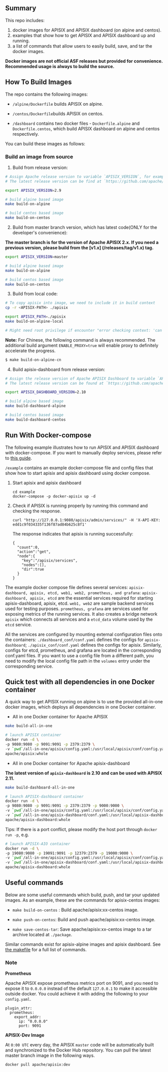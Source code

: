 ## Summary

This repo includes:
1. docker images for APISIX and APISIX dashboard (on alpine and centos).
2. examples that show how to get APISIX and APISIX dashboard up and running.
3. a list of commands that allow users to easily build, save, and tar the docker images.

**Docker images are not official ASF releases but provided for convenience. Recommended usage is always to build the source.**

## How To Build Images

The repo contains the following images:

- `/alpine/Dockerfile` builds APISIX on alpine.

- `/centos/Dockerfile`builds APISIX on centos.

- `/dashboard` contains two docker files - `Dockerfile.alpine` and `Dockerfile.centos`, which build APISIX dashboard on alpine and centos respectively.

You can build these images as follows:

### Build an image from source

1. Build from release version:
```sh
# Assign Apache release version to variable `APISIX_VERSION`, for example: 2.9.
# The latest release version can be find at `https://github.com/apache/apisix/releases`

export APISIX_VERSION=2.9

# build alpine based image
make build-on-alpine

# build centos based image
make build-on-centos
```

2. Build from master branch version, which has latest code(ONLY for the developer's convenience):

**The master branch is for the version of Apache APISIX 2.x. If you need a previous version, please build from the [v1.x]       (/releases/tag/v1.x) tag.**

```sh
export APISIX_VERSION=master

# build alpine based image
make build-on-alpine

# build centos based image
make build-on-centos
```

3. Build from local code:
```sh
# To copy apisix into image, we need to include it in build context
cp -r <APISIX-PATH> ./apisix

export APISIX_PATH=./apisix
make build-on-alpine-local

# Might need root privilege if encounter "error checking context: 'can't start'"
```

**Note:** For Chinese, the following command is always recommended. The additional build argument `ENABLE_PROXY=true` will enable proxy to definitely accelerate the progress.

```sh
$ make build-on-alpine-cn
```

4. Build apisix-dashboard from release version:

```sh
# Assign the release version of Apache APISIX Dashboard to variable `APISIX_DASHBOARD_VERSION`, for example: 2.10.
# The latest release version can be found at `https://github.com/apache/apisix-dashboard/releases`

export APISIX_DASHBOARD_VERSION=2.10

# build alpine based image
make build-dashboard-alpine

# build centos based image
make build-dashboard-centos
```

## Run With Docker-compose

The following example illustrates how to run APISIX and APISIX dashboard with docker-compose. If you want to manually deploy services, please refer to [this guide](https://github.com/apache/apisix-docker/blob/master/docs/en/latest/manual.md).

`/example` contains an example docker-compose file and config files that show how to start apisix and apisix dashboard using docker compose.
1. Start apisix and apisix dashboard
    ```
    cd example
    docker-compose -p docker-apisix up -d
    ```

2. Check if APISIX is running properly by running this command and checking the response.
    ```
    curl "http://127.0.0.1:9080/apisix/admin/services/" -H 'X-API-KEY: edd1c9f034335f136f87ad84b625c8f1'
    ```
     The response indicates that apisix is running successfully:
    ```
    {
      "count":0,
      "action":"get",
      "node":{
        "key":"/apisix/services",
        "nodes":[],
        "dir":true
      }
    }
    ```

The example docker compose file defines several services: `apisix-dashboard, apisix, etcd, web1, web2, prometheus, and grafana`:
`apisix-dashboard, apisix, etcd` are the essential services required for starting apisix-dashboard, apisix, etcd.
`web1, web2` are sample backend services used for testing purposes.
`prometheus, grafana` are services used for exposing metrics of the running services.
 It also creates a bridge network `apisix` which connects all services and a `etcd_data` volume used by the `etcd` service.

All the services are configured by mounting external configuration files onto the containers: `./dashboard_conf/conf.yaml` defines the configs for `apisix-dashboard`; `./apisix_conf/conf.yaml` defines the configs for apisix. Similarly, configs for etcd, prometheus, and grafana are located in the corresponding conf.yaml files. If you want to use a config file from a different path, you need to modify the local config file path in the `volumes` entry under the corresponding service.

## Quick test with all dependencies in one Docker container

A quick way to get APISIX running on alpine is to use the provided all-in-one docker images, which deploys all dependencies in one Docker container.

- All in one Docker container for Apache APISIX

```sh
make build-all-in-one

# launch APISIX container
docker run -d \
-p 9080:9080 -p 9091:9091 -p 2379:2379 \
-v `pwd`/all-in-one/apisix/config.yaml:/usr/local/apisix/conf/config.yaml \
apache/apisix:whole
```

- All in one Docker container for Apache apisix-dashboard

**The latest version of `apisix-dashboard` is 2.10 and can be used with APISIX 2.11.**

```sh
make build-dashboard-all-in-one

# launch APISIX-dashboard container
docker run -d \
-p 9080:9080 -p 9091:9091 -p 2379:2379 -p 9000:9000 \
-v `pwd`/all-in-one/apisix/config.yaml:/usr/local/apisix/conf/config.yaml \
-v `pwd`/all-in-one/apisix-dashboard/conf.yaml:/usr/local/apisix-dashboard/conf/conf.yaml \
apache/apisix-dashboard:whole
```

Tips: If there is a port conflict, please modify the host port through `docker run -p`, e.g.

```sh
# launch APISIX-AIO container
docker run -d \
-p 19080:9080 -p 19091:9091 -p 12379:2379 -p 19000:9000 \
-v `pwd`/all-in-one/apisix/config.yaml:/usr/local/apisix/conf/config.yaml \
-v `pwd`/all-in-one/apisix-dashboard/conf.yaml:/usr/local/apisix-dashboard/conf/conf.yaml \
apache/apisix-dashboard:whole
```

## Useful commands

Below are some useful commands which build, push, and tar your updated images.
As an example, these are the commands for apisix-centos images:

- ```make build-on-centos``` : Build apache/apisix:xx-centos image.

- ```make push-on-centos```: Build and push apache/apisix:xx-centos image.

- ```make save-centos-tar```: Save apache/apisix:xx-centos image to a tar archive located at ```./package```.

Similar commands exist for apisix-alpine images and apisix dashboard. See [the makefile](/Makefile) for a full list of commands.

### Note

**Prometheus**

Apache APISIX expose prometheus metrics port on 9091, and you need to expose it to `0.0.0.0` instead of the default `127.0.0.1` to make it accessible outside docker. You could achieve it with adding the following to your `config.yaml`.

```shell
plugin_attr:
  prometheus:
    export_addr:
      ip: "0.0.0.0"
      port: 9091
```

**APISIX-Dev Image**

At `0:00 UTC` every day, the APISIX `master` code will be automatically built and synchronized to the Docker Hub repository. You can pull the latest master branch image in the following ways.

```bash
docker pull apache/apisix:dev
```
